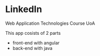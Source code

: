 # LinkedIn
Web Application Technologies Course UoA

This app cosists of 2 parts 
- front-end with angular
- back-end with java

